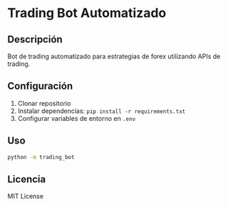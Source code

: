 # Trading Bot Automatizado

## Descripción
Bot de trading automatizado para estrategias de forex utilizando APIs de trading.

## Configuración
1. Clonar repositorio
2. Instalar dependencias: `pip install -r requirements.txt`
3. Configurar variables de entorno en `.env`

## Uso
```bash
python -m trading_bot
```

## Licencia
MIT License
